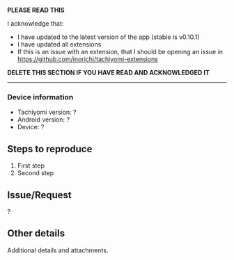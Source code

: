 **PLEASE READ THIS**

I acknowledge that:

- I have updated to the latest version of the app (stable is v0.10.1)
- I have updated all extensions
- If this is an issue with an extension, that I should be opening an issue in https://github.com/inorichi/tachiyomi-extensions

**DELETE THIS SECTION IF YOU HAVE READ AND ACKNOWLEDGED IT**

---

### Device information
* Tachiyomi version: ?
* Android version: ?
* Device: ?

## Steps to reproduce
1. First step
2. Second step

## Issue/Request
?

## Other details
Additional details and attachments.
